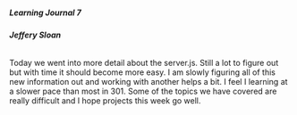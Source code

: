 ##### Learning Journal 7
###### **Jeffery Sloan**

Today we went into more detail about the server.js. Still a lot to figure out but with time it should become more easy. I am slowly figuring all of this new information out and working with another helps a bit. I feel I learning at a slower pace than most in 301. Some of the topics we have covered are really difficult and I hope projects this week go well. 
